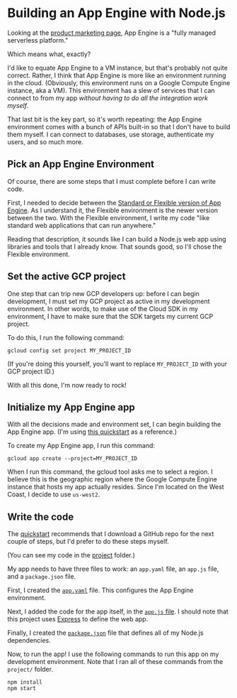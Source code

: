 # Building an App Engine with Node.js

Looking at the [product marketing page](https://cloud.google.com/appengine/),
App Engine is a "fully managed serverless platform."

Which means what, exactly?

I'd like to equate App Engine to a VM instance, but that's probably not
quite correct. Rather, I think that App Engine is more like an environment
running in the cloud. (Obviously, this environment runs on a Google Compute Engine instance, aka a VM). This environment has a slew of services that I can
connect to from my app *without having to do all the integration work myself*.

That last bit is the key part, so it's worth repeating: the App Engine
environment comes with a bunch of APIs built-in so that I don't have to build
them myself. I can connect to databases, use storage, authenticate my users,
and so much more.

## Pick an App Engine Environment

Of course, there are some steps that I must complete before I can write code.

First, I needed to decide between the
[Standard or Flexible version of App Engine](https://cloud.google.com/appengine/docs/flexible/go/flexible-for-standard-users#similarities_and_key_differences).
As I understand it, the Flexible environment is the newer version between the
two. With the Flexible environment, I write my code "like standard web applications that can run anywhere."

Reading that description, it sounds like I can build a Node.js web app using
libraries and tools that I already know. That sounds good, so I'll chose the
Flexible environment.

## Set the active GCP project

One step that can trip new GCP developers up: before I can begin development,
I must set my GCP project as active in my development environment. In
other words, to make use of the Cloud SDK in my environment, I have to
make sure that the SDK targets my current GCP project.

To do this, I run the following command:

```
gcloud config set project MY_PROJECT_ID
```

(If you're doing this yourself, you'll want to replace `MY_PROJECT_ID` with
your GCP project ID.)

With all this done, I'm now ready to rock!

## Initialize my App Engine app

With all the decisions made and environment set, I can begin building the
App Engine app. (I'm using
[this quickstart](https://cloud.google.com/appengine/docs/flexible/nodejs/quickstart#before-you-begin)
as a reference.)

To create my App Engine app, I run this command:

```
gcloud app create --project=MY_PROJECT_ID
```

When I run this command, the gcloud tool asks me to select a region. I believe
this is the geographic region where the Google Compute Engine instance that
hosts my app actually resides. Since I'm located on the West Coast, I decide
to use `us-west2`.

## Write the code

The
[quickstart](https://cloud.google.com/appengine/docs/flexible/nodejs/quickstart#before-you-begin)
recommends that I download a GitHub repo for the next couple of steps, but
I'd prefer to do these steps myself.

(You can see my code in the [project](../project) folder.)

My app needs to have three files to work: an `app.yaml` file, an `app.js`
file, and a `package.json` file.

First, I created the [`app.yaml`](../project/app.yaml) file. This configures
the App Engine environment.

Next, I added the code for the app itself, in the
[`app.js` file](../project/app.js). I should note that this project uses
[Express](https://expressjs.com/) to define the web app.

Finally, I created the [`package.json`](../project/package.json) file
that defines all of my Node.js dependencies.

Now, to run the app! I use the following commands to run this app on
my development environment. Note that I ran all of these commands from the
`project/` folder.

```
npm install
npm start
```

